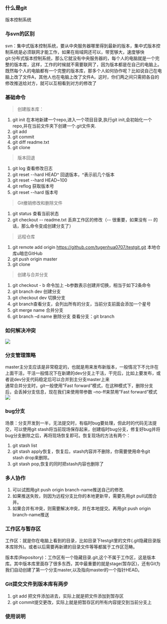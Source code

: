 ### 什么是git
版本控制系统
### 与svn的区别
svn：集中式版本控制系统，要从中央服务器哪里得到最新的版本，集中式版本控制系统是必须联网才能工作，如果在局域网还可以，带宽够大，速度够快  
git:分布式版本控制系统，那么它就没有中央服务器的，每个人的电脑就是一个完整的版本库，这样，工作的时候就不需要联网了，因为版本都是在自己的电脑上。既然每个人的电脑都有一个完整的版本库，那多个人如何协作呢？比如说自己在电脑上改了文件A，其他人也在电脑上改了文件A，这时，你们两之间只需把各自的修改推送给对方，就可以互相看到对方的修改了

### 基础命令
>创建版本库： 
1. git init  在本地新建一个repo,进入一个项目目录,执行git init,会初始化一个repo,并在当前文件夹下创建一个.git文件夹. 
2. git add 
3. git commit  
4. git diff readme.txt 
2. git clone  
 
> 版本回退
1. git log 查看修改日志
2. git reset  --hard HEAD^ 回退版本，^表示前几个版本
3. git reset  --hard HEAD~100
4. git reflog 获取版本号
5. git reset  --hard   版本号

>Git撤销修改和删除文件
1. git status  查看当前状态
2. git checkout  --  readme.txt  丢弃工作区的修改（-- 很重要，如果没有 -- 的话，那么命令变成创建分支了）  

> 远程仓库
1. git remote add origin https://github.com/tugenhua0707/testgit.git  本地仓库u暗恋GitHub
2. git push origin master
3. git clone

> 创建与合并分支
1. git checkout - b 命令加上 –b参数表示创建并切换，相当于如下2条命令
2. git branch dev  创建分支
3. git checkout dev  切换分支
4. git branch查看分支，会列出所有的分支，当前分支前面会添加一个星号
5. git merge name  合并分支
6. git branch –d name 删除分支
查看分支：git branch

### 如何解决冲突
![](http://p6m5e5j2t.bkt.clouddn.com/18-4-5/24399765.jpg)

### 分支管理策略
master主分支应该是非常稳定的，也就是用来发布新版本，一般情况下不允许在上面干活，干活一般情况下在新建的dev分支上干活，干完后，比如上要发布，或者说dev分支代码稳定后可以合并到主分支master上来  
通常合并分支时，git一般使用”Fast forward”模式，在这种模式下，删除分支后，会丢掉分支信息，现在我们来使用带参数 –no-ff来禁用”Fast forward”模式
![](http://p6m5e5j2t.bkt.clouddn.com/18-4-5/78718507.jpg)

### bug分支
场景：分支开发到一半，无法提交时，有临时bug要处理，但此时的代码无法提交，可以使用git stash将当前现场保存起来，创建临时bug分支，修复好bug并将bug分支删除之后，再将现场恢复即可。恢复现场的方法有两个：
1. git stash list
2. git stash apply恢复，恢复后，stash内容并不删除，你需要使用命令git stash drop来删除。
3. git stash pop,恢复的同时把stash内容也删除了

### 多人协作
1. 可以试图用git push origin branch-name推送自己的修改.
2. 如果推送失败，则因为远程分支比你的本地更新早，需要先用git pull试图合并。
3. 如果合并有冲突，则需要解决冲突，并在本地提交。再用git push origin branch-name推送

### 工作区与暂存区
工作区：就是你在电脑上看到的目录，比如目录下testgit里的文件(.git隐藏目录版本库除外)。或者以后需要再新建的目录文件等等都属于工作区范畴。

版本库(Repository)：工作区有一个隐藏目录.git,这个不属于工作区，这是版本库。其中版本库里面存了很多东西，其中最重要的就是stage(暂存区)，还有Git为我们自动创建了第一个分支master,以及指向master的一个指针HEAD。

### Git提交文件到版本库有两步
1. git add 把文件添加进去，实际上就是把文件添加到暂存区  
2. git commit提交更改，实际上就是把暂存区的所有内容提交到当前分支上


### 使用说明
